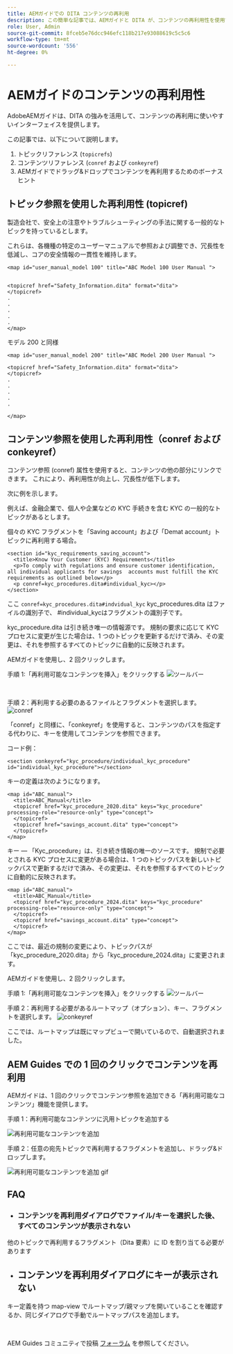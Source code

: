 ```yaml
---
title: AEMガイドでの DITA コンテンツの再利用
description: この簡単な記事では、AEMガイドと DITA が、コンテンツの再利用性を使用する際に、時間と労力を節約する方法を説明します。
role: User, Admin
source-git-commit: 8fceb5e76dcc946efc118b217e93088619c5c5c6
workflow-type: tm+mt
source-wordcount: '556'
ht-degree: 0%

---
```


# AEMガイドのコンテンツの再利用性

AdobeAEMガイドは、DITA の強みを活用して、コンテンツの再利用に使いやすいインターフェイスを提供します。

この記事では、以下について説明します。

1. トピックリファレンス (`topicrefs`)
2. コンテンツリファレンス (`conref` および `conkeyref`)
3. AEMガイドでドラッグ&amp;ドロップでコンテンツを再利用するためのボーナスヒント

## トピック参照を使用した再利用性 (topicref)



製造会社で、安全上の注意やトラブルシューティングの手法に関する一般的なトピックを持っているとします。

これらは、各機種の特定のユーザーマニュアルで参照および調整でき、冗長性を低減し、コアの安全情報の一貫性を維持します。

```
<map id="user_manual_model 100" title="ABC Model 100 User Manual ">


<topicref href="Safety_Information.dita" format="dita">
</topicref>
.
.
.
.
.
</map>
```


モデル 200 と同様

```
<map id="user_manual_model 200" title="ABC Model 200 User Manual ">

<topicref href="Safety_Information.dita" format="dita">
</topicref>
.
.
.
.
.
  
</map>
```

## コンテンツ参照を使用した再利用性（conref および conkeyref）

コンテンツ参照 (conref) 属性を使用すると、コンテンツの他の部分にリンクできます。 これにより、再利用性が向上し、冗長性が低下します。

次に例を示します。

例えば、金融企業で、個人や企業などの KYC 手続きを含む KYC の一般的なトピックがあるとします。

個々の KYC フラグメントを「Saving account」および「Demat account」トピックに再利用する場合。

```
<section id="kyc_requirements_saving_account">
  <title>Know Your Customer (KYC) Requirements</title>
  <p>To comply with regulations and ensure customer identification, all individual applicants for savings  accounts must fulfill the KYC requirements as outlined below</p>
  <p conref=kyc_procedures.dita#individual_kyc></p>
</section>
```

ここ `conref=kyc_procedures.dita#indvidual_kyc` kyc_procedures.dita はファイルの識別子で、 #individual_kycはフラグメントの識別子です。

kyc_procedure.dita は引き続き唯一の情報源です。 規制の要求に応じて KYC プロセスに変更が生じた場合は、1 つのトピックを更新するだけで済み、その変更は、それを参照するすべてのトピックに自動的に反映されます。

AEMガイドを使用し、2 回クリックします。

手順 1:「再利用可能なコンテンツを挿入」をクリックする
![ツールバー](../../assets/publishing/content-reusability_image1.png)

<br>

手順 2：再利用する必要のあるファイルとフラグメントを選択します。
![conref](../../assets/publishing/content-reusability_image2.png)

「conref」と同様に、「conkeyref」を使用すると、コンテンツのパスを指定する代わりに、キーを使用してコンテンツを参照できます。

コード例：

```
<section conkeyref="kyc_procedure/individual_kyc_procedure" id="individual_kyc_procedure"></section>
```

キーの定義は次のようになります。

```
<map id="ABC_manual">
  <title>ABC_Manual</title>
  <topicref href="kyc_procedure_2020.dita" keys="kyc_procedure" processing-role="resource-only" type="concept">
  </topicref>
  <topicref href="savings_account.dita" type="concept">
  </topicref>
</map>
```

キー — 「Kyc_procedure」は、引き続き情報の唯一のソースです。 規制で必要とされる KYC プロセスに変更がある場合は、1 つのトピックパスを新しいトピックパスで更新するだけで済み、その変更は、それを参照するすべてのトピックに自動的に反映されます。

```
<map id="ABC_manual">
  <title>ABC_Manual</title>
  <topicref href="kyc_procedure_2024.dita" keys="kyc_procedure" processing-role="resource-only" type="concept">
  </topicref>
  <topicref href="savings_account.dita" type="concept">
  </topicref>
</map>
```

ここでは、最近の規制の変更により、トピックパスが「kyc_procedure_2020.dita」から「kyc_procedure_2024.dita」に変更されます。

AEMガイドを使用し、2 回クリックします。

手順 1:「再利用可能なコンテンツを挿入」をクリックする
![ツールバー](../../assets/publishing/content-reusability_image1.png)

手順 2：再利用する必要があるルートマップ（オプション）、キー、フラグメントを選択します。
![conkeyref](../../assets/publishing/content-reusability_image3.png)

ここでは、ルートマップは既にマップビューで開いているので、自動選択されました。


## AEM Guides での 1 回のクリックでコンテンツを再利用

AEMガイドは、1 回のクリックでコンテンツ参照を追加できる「再利用可能なコンテンツ」機能を提供します。

手順 1：再利用可能なコンテンツに汎用トピックを追加する

![再利用可能なコンテンツを追加](../../assets/publishing/content-reusability_image4.png)

手順 2：任意の宛先トピックで再利用するフラグメントを追加し、ドラッグ&amp;ドロップします。

![再利用可能なコンテンツを追加 gif](../../assets/publishing/content-reusability_image5.gif)



## FAQ

- ### コンテンツを再利用ダイアログでファイル/キーを選択した後、すべてのコンテンツが表示されない

他のトピックで再利用するフラグメント（Dita 要素）に ID を割り当てる必要があります

- ## コンテンツを再利用ダイアログにキーが表示されない

キー定義を持つ map-view でルートマップ/親マップを開いていることを確認するか、同じダイアログで手動でルートマップパスを追加します。


<br>


AEM Guides コミュニティで投稿 [フォーラム](https://experienceleaguecommunities.adobe.com/t5/experience-manager-guides/ct-p/aem-xml-documentation) を参照してください。

